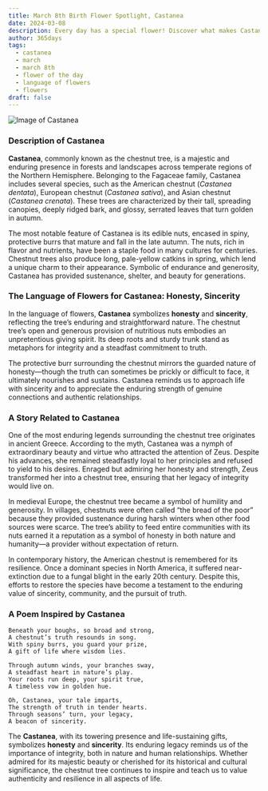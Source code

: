 ```yaml
---
title: March 8th Birth Flower Spotlight, Castanea
date: 2024-03-08
description: Every day has a special flower! Discover what makes Castanea unique as today’s birth flower and its symbolic meaning.
author: 365days
tags:
  - castanea
  - march
  - march 8th
  - flower of the day
  - language of flowers
  - flowers
draft: false
---
```


![Image of Castanea](https://cdn.pixabay.com/photo/2019/05/22/20/54/chestnut-blossom-4222522_640.jpg#center)


### Description of Castanea

**Castanea**, commonly known as the chestnut tree, is a majestic and enduring presence in forests and landscapes across temperate regions of the Northern Hemisphere. Belonging to the Fagaceae family, Castanea includes several species, such as the American chestnut (_Castanea dentata_), European chestnut (_Castanea sativa_), and Asian chestnut (_Castanea crenata_). These trees are characterized by their tall, spreading canopies, deeply ridged bark, and glossy, serrated leaves that turn golden in autumn.

The most notable feature of Castanea is its edible nuts, encased in spiny, protective burrs that mature and fall in the late autumn. The nuts, rich in flavor and nutrients, have been a staple food in many cultures for centuries. Chestnut trees also produce long, pale-yellow catkins in spring, which lend a unique charm to their appearance. Symbolic of endurance and generosity, Castanea has provided sustenance, shelter, and beauty for generations.

### The Language of Flowers for Castanea: Honesty, Sincerity

In the language of flowers, **Castanea** symbolizes **honesty** and **sincerity**, reflecting the tree’s enduring and straightforward nature. The chestnut tree’s open and generous provision of nutritious nuts embodies an unpretentious giving spirit. Its deep roots and sturdy trunk stand as metaphors for integrity and a steadfast commitment to truth.

The protective burr surrounding the chestnut mirrors the guarded nature of honesty—though the truth can sometimes be prickly or difficult to face, it ultimately nourishes and sustains. Castanea reminds us to approach life with sincerity and to appreciate the enduring strength of genuine connections and authentic relationships.

### A Story Related to Castanea

One of the most enduring legends surrounding the chestnut tree originates in ancient Greece. According to the myth, Castanea was a nymph of extraordinary beauty and virtue who attracted the attention of Zeus. Despite his advances, she remained steadfastly loyal to her principles and refused to yield to his desires. Enraged but admiring her honesty and strength, Zeus transformed her into a chestnut tree, ensuring that her legacy of integrity would live on.

In medieval Europe, the chestnut tree became a symbol of humility and generosity. In villages, chestnuts were often called “the bread of the poor” because they provided sustenance during harsh winters when other food sources were scarce. The tree’s ability to feed entire communities with its nuts earned it a reputation as a symbol of honesty in both nature and humanity—a provider without expectation of return.

In contemporary history, the American chestnut is remembered for its resilience. Once a dominant species in North America, it suffered near-extinction due to a fungal blight in the early 20th century. Despite this, efforts to restore the species have become a testament to the enduring value of sincerity, community, and the pursuit of truth.

### A Poem Inspired by Castanea

```
Beneath your boughs, so broad and strong,  
A chestnut’s truth resounds in song.  
With spiny burrs, you guard your prize,  
A gift of life where wisdom lies.  

Through autumn winds, your branches sway,  
A steadfast heart in nature’s play.  
Your roots run deep, your spirit true,  
A timeless vow in golden hue.  

Oh, Castanea, your tale imparts,  
The strength of truth in tender hearts.  
Through seasons’ turn, your legacy,  
A beacon of sincerity.  
```

The **Castanea**, with its towering presence and life-sustaining gifts, symbolizes **honesty** and **sincerity**. Its enduring legacy reminds us of the importance of integrity, both in nature and human relationships. Whether admired for its majestic beauty or cherished for its historical and cultural significance, the chestnut tree continues to inspire and teach us to value authenticity and resilience in all aspects of life.


